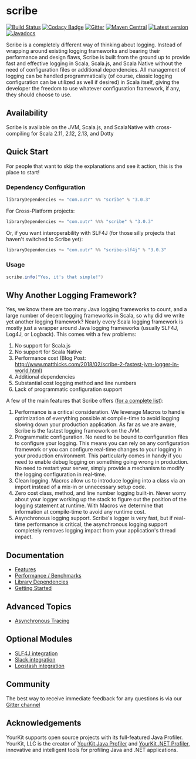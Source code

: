 # scribe

[![Build Status](https://travis-ci.org/outr/scribe.svg?branch=master)](https://travis-ci.org/outr/scribe)
[![Codacy Badge](https://api.codacy.com/project/badge/Coverage/88d47cae4fc6459dadeabae2e20af45a)](https://www.codacy.com/app/matthicks/scribe?utm_source=github.com&utm_medium=referral&utm_content=outr/scribe&utm_campaign=Badge_Coverage)
[![Gitter](https://badges.gitter.im/Join%20Chat.svg)](https://gitter.im/outr/scribe)
[![Maven Central](https://maven-badges.herokuapp.com/maven-central/com.outr/scribe_2.12/badge.svg)](https://maven-badges.herokuapp.com/maven-central/com.outr/scribe_2.12)
[![Latest version](https://index.scala-lang.org/outr/scribe/scribe/latest.svg)](https://index.scala-lang.org/outr/scribe)
[![Javadocs](https://javadoc.io/badge/com.outr/scribe_2.12.svg)](https://javadoc.io/doc/com.outr/scribe_2.12)

Scribe is a completely different way of thinking about logging. Instead of wrapping around existing logging frameworks
and bearing their performance and design flaws, Scribe is built from the ground up to provide fast and effective logging
in Scala, Scala.js, and Scala Native without the need of configuration files or additional dependencies. All management
of logging can be handled programmatically (of course, classic logging configuration can be utilized as well if desired)
in Scala itself, giving the developer the freedom to use whatever configuration framework, if any, they should choose to
use.

## Availability

Scribe is available on the JVM, Scala.js, and ScalaNative with cross-compiling for Scala 2.11, 2.12, 2.13, and Dotty

## Quick Start

For people that want to skip the explanations and see it action, this is the place to start!

### Dependency Configuration

```scala
libraryDependencies += "com.outr" %% "scribe" % "3.0.3"
```

For Cross-Platform projects:

```scala
libraryDependencies += "com.outr" %%% "scribe" % "3.0.3"
```

Or, if you want interoperability with SLF4J (for those silly projects that haven't switched to Scribe yet):

```scala
libraryDependencies += "com.outr" %% "scribe-slf4j" % "3.0.3"
```

### Usage

```scala
scribe.info("Yes, it's that simple!")
```

## Why Another Logging Framework?

Yes, we know there are too many Java logging frameworks to count, and a large number of decent logging frameworks in
Scala, so why did we write yet another logging framework?  Nearly every Scala logging framework is mostly just a wrapper
around Java logging frameworks (usually SLF4J, Log4J, or Logback). This comes with a few problems:

1. No support for Scala.js
2. No support for Scala Native
3. Performance cost (Blog Post: http://www.matthicks.com/2018/02/scribe-2-fastest-jvm-logger-in-world.html)
4. Additional dependencies
5. Substantial cost logging method and line numbers
6. Lack of programmatic configuration support

A few of the main features that Scribe offers ([for a complete list](https://github.com/outr/scribe/wiki/Features)):

1. Performance is a critical consideration. We leverage Macros to handle optimization of everything possible at
compile-time to avoid logging slowing down your production application. As far as we are aware, Scribe is the fastest
logging framework on the JVM.
2. Programmatic configuration. No need to be bound to configuration files to configure your logging. This means you can
rely on any configuration framework or you can configure real-time changes to your logging in your production environment.
This particularly comes in handy if you need to enable debug logging on something going wrong in production. No need to
restart your server, simply provide a mechanism to modify the logging configuration in real-time.
3. Clean logging. Macros allow us to introduce logging into a class via an import instead of a mix-in or unnecessary
setup code.
4. Zero cost class, method, and line number logging built-in. Never worry about your logger working up the stack to figure
out the position of the logging statement at runtime. With Macros we determine that information at compile-time to avoid
any runtime cost.
5. Asynchronous logging support. Scribe's logger is very fast, but if real-time performance is critical, the
asynchronous logging support completely removes logging impact from your application's thread impact.

## Documentation
* [Features](https://github.com/outr/scribe/wiki/Features)
* [Performance / Benchmarks](https://github.com/outr/scribe/wiki/benchmarks)
* [Library Dependencies](https://github.com/outr/scribe/wiki/library-dependencies)
* [Getting Started](https://github.com/outr/scribe/wiki/getting-started)

## Advanced Topics
* [Asynchronous Tracing](https://github.com/outr/scribe/wiki/asynchronous-tracing)

## Optional Modules
* [SLF4J integration](https://github.com/outr/scribe/wiki/slf4j)
* [Slack integration](https://github.com/outr/scribe/wiki/slack)
* [Logstash integration](https://github.com/outr/scribe/wiki/logstash)

## Community
The best way to receive immediate feedback for any questions is via our [Gitter channel](https://gitter.im/outr/scribe)

## Acknowledgements
YourKit supports open source projects with its full-featured Java Profiler.
YourKit, LLC is the creator of [YourKit Java Profiler](https://www.yourkit.com/java/profiler/)
and [YourKit .NET Profiler](https://www.yourkit.com/.net/profiler/),
innovative and intelligent tools for profiling Java and .NET applications.